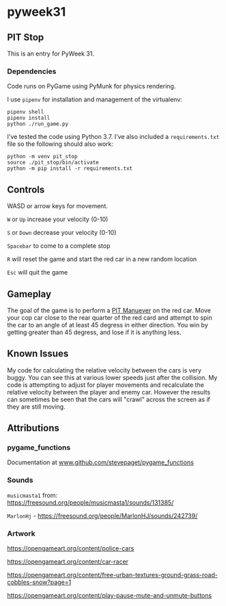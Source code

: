 # pyweek31

## PIT Stop

This is an entry for PyWeek 31.

### Dependencies

Code runs on PyGame using PyMunk for physics rendering.

I use `pipenv` for installation and management of the virtualenv:

```
pipenv shell
pipenv install
python ./run_game.py
```

I've tested the code using Python 3.7. I've also included a `requirements.txt` file so the following should also work:

```
python -m venv pit_stop
source ./pit_stop/bin/activate
python -m pip install -r requirements.txt
```

## Controls

WASD or arrow keys for movement.

`W` or `Up` increase your velocity (0-10)

`S` or `Down` decrease your velocity (0-10)

`Spacebar` to come to a complete stop

`R` will reset the game and start the red car in a new random location

`Esc` will quit the game

## Gameplay

The goal of the game is to perform a [PIT Manuever](https://en.wikipedia.org/wiki/PIT_maneuver) on the red car. Move your cop car close to the rear quarter
of the red card and attempt to spin the car to an angle of at least 45 degress in either direction. You win by getting greater than 45 degress, and lose if it is anything less.

## Known Issues

My code for calculating the relative velocity between the cars is very buggy. You can see this at various lower speeds just after the collision. My code is attempting to adjust for player movements and recalculate the relative velocity between the player and enemy car. However the results can sometimes be seen that the cars will "crawl" across the screen as if they are still moving.

## Attributions

### pygame_functions

Documentation at www.github.com/stevepaget/pygame_functions

### Sounds

`musicmasta1` from: https://freesound.org/people/musicmasta1/sounds/131385/

`MarlonHj` - https://freesound.org/people/MarlonHJ/sounds/242739/

### Artwork

https://opengameart.org/content/police-cars

https://opengameart.org/content/car-racer

https://opengameart.org/content/free-urban-textures-ground-grass-road-cobbles-snow?page=1

https://opengameart.org/content/play-pause-mute-and-unmute-buttons
